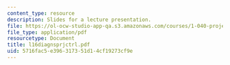```yaml
---
content_type: resource
description: Slides for a lecture presentation.
file: https://ol-ocw-studio-app-qa.s3.amazonaws.com/courses/1-040-project-management-spring-2004/5716fac5e396317351d14cf19273cf9e_l16diagnsprjctrl.pdf
file_type: application/pdf
resourcetype: Document
title: l16diagnsprjctrl.pdf
uid: 5716fac5-e396-3173-51d1-4cf19273cf9e
---
```

